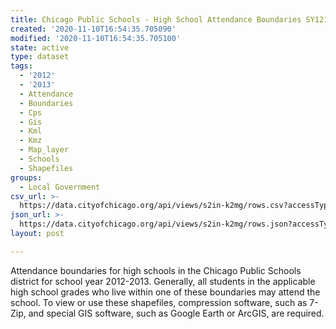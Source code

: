 ```yaml
---
title: Chicago Public Schools - High School Attendance Boundaries SY1213
created: '2020-11-10T16:54:35.705090'
modified: '2020-11-10T16:54:35.705100'
state: active
type: dataset
tags:
  - '2012'
  - '2013'
  - Attendance
  - Boundaries
  - Cps
  - Gis
  - Kml
  - Kmz
  - Map_layer
  - Schools
  - Shapefiles
groups:
  - Local Government
csv_url: >-
  https://data.cityofchicago.org/api/views/s2in-k2mg/rows.csv?accessType=DOWNLOAD
json_url: >-
  https://data.cityofchicago.org/api/views/s2in-k2mg/rows.json?accessType=DOWNLOAD
layout: post

---
```

Attendance boundaries for high schools in the Chicago Public Schools district for school year 2012-2013. Generally, all students in the applicable high school grades who live within one of these boundaries may attend the school. To view or use these shapefiles, compression software, such as 7-Zip, and special GIS software, such as Google Earth or ArcGIS, are required.
